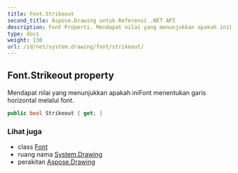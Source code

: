 ```yaml
---
title: Font.Strikeout
second_title: Aspose.Drawing untuk Referensi .NET API
description: Font Properti. Mendapat nilai yang menunjukkan apakah iniFont menentukan garis horizontal melalui font.
type: docs
weight: 130
url: /id/net/system.drawing/font/strikeout/
---
```

## Font.Strikeout property

Mendapat nilai yang menunjukkan apakah iniFont menentukan garis horizontal melalui font.

```csharp
public bool Strikeout { get; }
```

### Lihat juga

* class [Font](../)
* ruang nama [System.Drawing](../../font/)
* perakitan [Aspose.Drawing](../../../)


